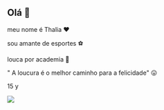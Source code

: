 ## Olá 👋

meu nome é Thalia :heart:

sou amante de esportes :soccer:

louca por academia :muscle:

" A loucura é o melhor caminho para a felicidade" :stuck_out_tongue:

15 y

![](https://cdn.pixabay.com/animation/2023/04/15/05/40/05-40-05-49_512.gif)
